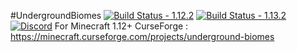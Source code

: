 #UndergroundBiomes 
[![Build Status - 1.12.2](https://img.shields.io/jenkins/build/http/www.altillimity.com/jenkins/job/Underground%20Biomes.svg)](http://www.altillimity.com/jenkins/job/Underground%20Biomes/) [![Build Status - 1.13.2](https://img.shields.io/jenkins/build/http/www.altillimity.com/jenkins/job/Underground%20Biomes%201.13.2.svg)](http://www.altillimity.com/jenkins/job/Underground%20Biomes%201.13.2/) [![Discord](https://img.shields.io/discord/479711261274406913.svg?logo=discord&label=)](https://discord.gg/kpJEnAf)
For Minecraft 1.12+
CurseForge : https://minecraft.curseforge.com/projects/underground-biomes
